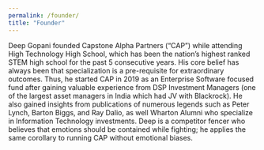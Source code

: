 ```yaml
---
permalink: /founder/
title: "Founder"
---
```



Deep Gopani founded Capstone Alpha Partners (“CAP”) while attending High Technology High
School, which has been the nation’s highest ranked STEM high school for the past 5 consecutive
years. His core belief has always been that specialization is a pre-requisite for extraordinary
outcomes. Thus, he started CAP in 2019 as an Enterprise Software focused fund after gaining
valuable experience from DSP Investment Managers (one of the largest asset managers in India
which had JV with Blackrock). He also gained insights from publications of numerous legends
such as Peter Lynch, Barton Biggs, and Ray Dalio, as well Wharton Alumni who specialize in
Information Technology investments. Deep is a competitor fencer who believes that emotions
should be contained while fighting; he applies the same corollary to running CAP without
emotional biases.